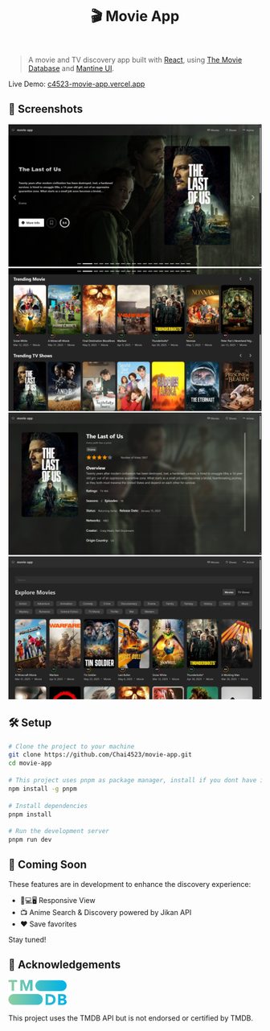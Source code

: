 <h1 align="center">🎬 Movie App</h1>
<br>

> A movie and TV discovery app built with [React](https://react.dev/), using [The Movie Database](https://www.themoviedb.org) and [Mantine UI](https://mantine.dev/).

Live Demo: [c4523-movie-app.vercel.app](https://c4523-movie-app.vercel.app)

## 📁 Screenshots

![screenshot](./public/screenshot_1.png)
![screenshot](./public/screenshot_2.png)
![screenshot](./public/screenshot_3.png)
![screenshot](./public/screenshot_4.png)

## 🛠️ Setup

```bash
# Clone the project to your machine
git clone https://github.com/Chai4523/movie-app.git
cd movie-app

# This project uses pnpm as package manager, install if you dont have it
npm install -g pnpm

# Install dependencies
pnpm install

# Run the development server
pnpm run dev
```

## 📅 Coming Soon

These features are in development to enhance the discovery experience:

- 📱💻🖥️ Responsive View
- 📺 Anime Search & Discovery powered by Jikan API
- ❤️ Save favorites

Stay tuned!

## 🤝 Acknowledgements

<img height="50px" src="./public/tmdb.svg">

This project uses the TMDB API but is not endorsed or certified by TMDB.
